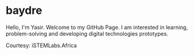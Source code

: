 # baydre

Hello, I'm Yasir. Welcome to my GitHub Page.
I am interested in learning, problem-solving and developing digital technologies prototypes.

 
Courtesy: iSTEMLabs.Africa

